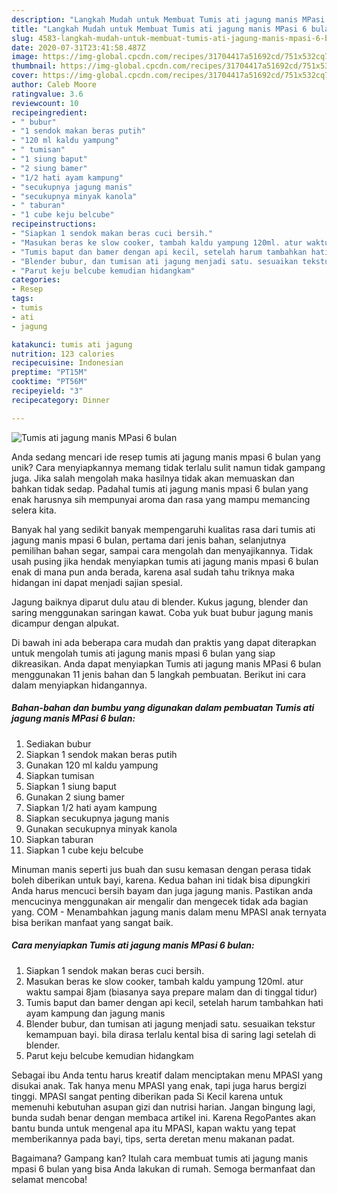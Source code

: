 ```yaml
---
description: "Langkah Mudah untuk Membuat Tumis ati jagung manis MPasi 6 bulan, Enak Banget"
title: "Langkah Mudah untuk Membuat Tumis ati jagung manis MPasi 6 bulan, Enak Banget"
slug: 4583-langkah-mudah-untuk-membuat-tumis-ati-jagung-manis-mpasi-6-bulan-enak-banget
date: 2020-07-31T23:41:58.487Z
image: https://img-global.cpcdn.com/recipes/31704417a51692cd/751x532cq70/tumis-ati-jagung-manis-mpasi-6-bulan-foto-resep-utama.jpg
thumbnail: https://img-global.cpcdn.com/recipes/31704417a51692cd/751x532cq70/tumis-ati-jagung-manis-mpasi-6-bulan-foto-resep-utama.jpg
cover: https://img-global.cpcdn.com/recipes/31704417a51692cd/751x532cq70/tumis-ati-jagung-manis-mpasi-6-bulan-foto-resep-utama.jpg
author: Caleb Moore
ratingvalue: 3.6
reviewcount: 10
recipeingredient:
- " bubur"
- "1 sendok makan beras putih"
- "120 ml kaldu yampung"
- " tumisan"
- "1 siung baput"
- "2 siung bamer"
- "1/2 hati ayam kampung"
- "secukupnya jagung manis"
- "secukupnya minyak kanola"
- " taburan"
- "1 cube keju belcube"
recipeinstructions:
- "Siapkan 1 sendok makan beras cuci bersih."
- "Masukan beras ke slow cooker, tambah kaldu yampung 120ml. atur waktu sampai 8jam (biasanya saya prepare malam dan di tinggal tidur)"
- "Tumis baput dan bamer dengan api kecil, setelah harum tambahkan hati ayam kampung dan jagung manis"
- "Blender bubur, dan tumisan ati jagung menjadi satu. sesuaikan tekstur kemampuan bayi. bila dirasa terlalu kental bisa di saring lagi setelah di blender."
- "Parut keju belcube kemudian hidangkam"
categories:
- Resep
tags:
- tumis
- ati
- jagung

katakunci: tumis ati jagung 
nutrition: 123 calories
recipecuisine: Indonesian
preptime: "PT15M"
cooktime: "PT56M"
recipeyield: "3"
recipecategory: Dinner

---
```



![Tumis ati jagung manis MPasi 6 bulan](https://img-global.cpcdn.com/recipes/31704417a51692cd/751x532cq70/tumis-ati-jagung-manis-mpasi-6-bulan-foto-resep-utama.jpg)

Anda sedang mencari ide resep tumis ati jagung manis mpasi 6 bulan yang unik? Cara menyiapkannya memang tidak terlalu sulit namun tidak gampang juga. Jika salah mengolah maka hasilnya tidak akan memuaskan dan bahkan tidak sedap. Padahal tumis ati jagung manis mpasi 6 bulan yang enak harusnya sih mempunyai aroma dan rasa yang mampu memancing selera kita.

Banyak hal yang sedikit banyak mempengaruhi kualitas rasa dari tumis ati jagung manis mpasi 6 bulan, pertama dari jenis bahan, selanjutnya pemilihan bahan segar, sampai cara mengolah dan menyajikannya. Tidak usah pusing jika hendak menyiapkan tumis ati jagung manis mpasi 6 bulan enak di mana pun anda berada, karena asal sudah tahu triknya maka hidangan ini dapat menjadi sajian spesial.

Jagung baiknya diparut dulu atau di blender. Kukus jagung, blender dan saring menggunakan saringan kawat. Coba yuk buat bubur jagung manis dicampur dengan alpukat.


Di bawah ini ada beberapa cara mudah dan praktis yang dapat diterapkan untuk mengolah tumis ati jagung manis mpasi 6 bulan yang siap dikreasikan. Anda dapat menyiapkan Tumis ati jagung manis MPasi 6 bulan menggunakan 11 jenis bahan dan 5 langkah pembuatan. Berikut ini cara dalam menyiapkan hidangannya.

<!--inarticleads1-->

##### Bahan-bahan dan bumbu yang digunakan dalam pembuatan Tumis ati jagung manis MPasi 6 bulan:

1. Sediakan  bubur
1. Siapkan 1 sendok makan beras putih
1. Gunakan 120 ml kaldu yampung
1. Siapkan  tumisan
1. Siapkan 1 siung baput
1. Gunakan 2 siung bamer
1. Siapkan 1/2 hati ayam kampung
1. Siapkan secukupnya jagung manis
1. Gunakan secukupnya minyak kanola
1. Siapkan  taburan
1. Siapkan 1 cube keju belcube


Minuman manis seperti jus buah dan susu kemasan dengan perasa tidak boleh diberikan untuk bayi, karena. Kedua bahan ini tidak bisa dipungkiri Anda harus mencuci bersih bayam dan juga jagung manis. Pastikan anda mencucinya menggunakan air mengalir dan mengecek tidak ada bagian yang. COM - Menambahkan jagung manis dalam menu MPASI anak ternyata bisa berikan manfaat yang sangat baik. 

<!--inarticleads2-->

##### Cara menyiapkan Tumis ati jagung manis MPasi 6 bulan:

1. Siapkan 1 sendok makan beras cuci bersih.
1. Masukan beras ke slow cooker, tambah kaldu yampung 120ml. atur waktu sampai 8jam (biasanya saya prepare malam dan di tinggal tidur)
1. Tumis baput dan bamer dengan api kecil, setelah harum tambahkan hati ayam kampung dan jagung manis
1. Blender bubur, dan tumisan ati jagung menjadi satu. sesuaikan tekstur kemampuan bayi. bila dirasa terlalu kental bisa di saring lagi setelah di blender.
1. Parut keju belcube kemudian hidangkam


Sebagai ibu Anda tentu harus kreatif dalam menciptakan menu MPASI yang disukai anak. Tak hanya menu MPASI yang enak, tapi juga harus bergizi tinggi. MPASI sangat penting diberikan pada Si Kecil karena untuk memenuhi kebutuhan asupan gizi dan nutrisi harian. Jangan bingung lagi, bunda sudah benar dengan membaca artikel ini. Karena RegoPantes akan bantu bunda untuk mengenal apa itu MPASI, kapan waktu yang tepat memberikannya pada bayi, tips, serta deretan menu makanan padat. 

Bagaimana? Gampang kan? Itulah cara membuat tumis ati jagung manis mpasi 6 bulan yang bisa Anda lakukan di rumah. Semoga bermanfaat dan selamat mencoba!
